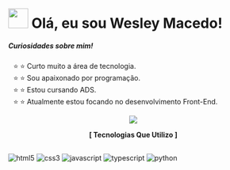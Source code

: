 # <img style="width: 40px" src="https://user-images.githubusercontent.com/123600728/231845348-202c314d-f3cf-4db7-b10a-55ddf9ce5ab2.png"/> Olá, eu sou Wesley Macedo! 

##### Curiosidades sobre mim!
<ul style="list-style: '⭐ '">
  <li>⭐ Curto muito a área de tecnologia.</li>
  <li>⭐ Sou apaixonado por programação.</li>
  <li>⭐ Estou cursando ADS.</li>
  <li>⭐ Atualmente estou focando no desenvolvimento Front-End.</li>
</ul>

<p align="center"><img src="https://github-readme-stats.vercel.app/api?username=wesleymacedodev&theme=dracula&show_icons=true&locale=pt-br"></p>

<p align="center" style="font-weight: bold">[ Tecnologias Que Utilizo ]</p>
<div style="display: inline-block;">
<p align="center">
<img align="center" src="https://img.shields.io/badge/HTML5-E34F26?style=for-the-badge&logo=html5&logoColor=white" alt="html5"/>
<img align="center" src="https://img.shields.io/badge/CSS3-1572B6?style=for-the-badge&logo=css3&logoColor=white" alt="css3"/>
<img align="center" src="https://img.shields.io/badge/JavaScript-323330?style=for-the-badge&logo=javascript&logoColor=F7DF1E" alt="javascript"/>
<img align="center" src="https://img.shields.io/badge/TypeScript-007ACC?style=for-the-badge&logo=typescript&logoColor=white" alt="typescript"/>
<img align="center" src="https://img.shields.io/badge/Python-14354C?style=for-the-badge&logo=python&logoColor=white" alt="python"/>
</p>
</div>
